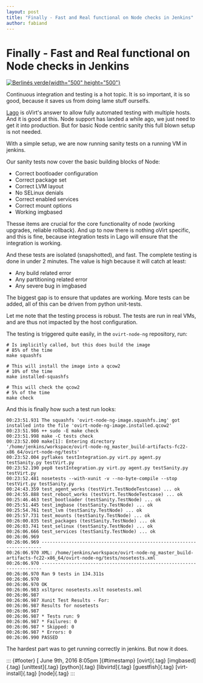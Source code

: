 ```yaml
---
layout: post
title: "Finally - Fast and Real functional on Node checks in Jenkins"
author: fabiand
---
```



Finally - Fast and Real functional on Node checks in Jenkins
============================================================

[![Berlinés
verde](https://c2.staticflickr.com/3/2666/4117239145_b187536780.jpg){width="500"
height="500"}](https://www.flickr.com/photos/alvarogalve/4117239145/ "Berlinés verde")

Continuous integration and testing is a hot topic. It is so important,
it is so good, because it saves us from doing lame stuff ourselfs.

[Lago](https://github.com/oVirt/lago/) is oVirt's answer to allow fully
automated testing with multiple hosts. And it is good at this. Node
support has landed a while ago, we just need to get it into production.
But for basic Node centric sanity this full blown setup is not needed.

With a simple setup, we are now running sanity tests on a running VM in
jenkins.

Our sanity tests now cover the basic building blocks of Node:

-   Correct bootloader configuration
-   Correct package set
-   Correct LVM layout
-   No SELinux denials
-   Correct enabled services
-   Correct mount options
-   Working imgbased

Thesse items are crucial for the core functionality of node (working
upgrades, reliable rollback). And up to now there is nothing oVirt
specific, and this is fine, because integration tests in Lago will
ensure that the integration is working.

And these tests are isolated (snapshotted), and fast. The complete
testing is done in under 2 minutes. The value is high because it will
catch at least:

-   Any build related error
-   Any partitioning related error
-   Any severe bug in imgbased

The biggest gap is to ensure that updates are working. More tests can be
added, all of this can be driven from python unit-tests.

Let me note that the testing process is robust. The tests are run in
real VMs, and are thus not impacted by the host configuration.

The testing is triggered quite easily, in the `ovirt-node-ng`
repository, run:

    # Is implicitly called, but this does build the image
    # 85% of the time
    make squashfs

    # This will install the image into a qcow2
    # 10% of the time
    make installed-squashfs

    # This will check the qcow2
    # 5% of the time
    make check

And this is finally how such a test run looks:

    00:23:51.931 The squashfs 'ovirt-node-ng-image.squashfs.img' got installed into the file 'ovirt-node-ng-image.installed.qcow2'
    00:23:51.986 ++ sudo -E make check
    00:23:51.998 make -C tests check
    00:23:52.000 make[1]: Entering directory '/home/jenkins/workspace/ovirt-node-ng_master_build-artifacts-fc22-x86_64/ovirt-node-ng/tests'
    00:23:52.004 pyflakes testIntegration.py virt.py agent.py testSanity.py testVirt.py
    00:23:52.190 pep8 testIntegration.py virt.py agent.py testSanity.py testVirt.py
    00:23:52.481 nosetests --with-xunit -v --no-byte-compile --stop testVirt.py testSanity.py
    00:24:43.359 test_agent_works (testVirt.TestNodeTestcase) ... ok
    00:24:55.888 test_reboot_works (testVirt.TestNodeTestcase) ... ok
    00:25:46.463 test_bootloader (testSanity.TestNode) ... ok
    00:25:51.445 test_imgbase (testSanity.TestNode) ... ok
    00:25:54.761 test_lvm (testSanity.TestNode) ... ok
    00:25:57.731 test_mounts (testSanity.TestNode) ... ok
    00:26:00.835 test_packages (testSanity.TestNode) ... ok
    00:26:03.741 test_selinux (testSanity.TestNode) ... ok
    00:26:06.666 test_services (testSanity.TestNode) ... ok
    00:26:06.969 
    00:26:06.969 ----------------------------------------------------------------------
    00:26:06.970 XML: /home/jenkins/workspace/ovirt-node-ng_master_build-artifacts-fc22-x86_64/ovirt-node-ng/tests/nosetests.xml
    00:26:06.970 ----------------------------------------------------------------------
    00:26:06.970 Ran 9 tests in 134.311s
    00:26:06.970 
    00:26:06.970 OK
    00:26:06.983 xsltproc nosetests.xslt nosetests.xml
    00:26:06.987 
    00:26:06.987 Xunit Test Results - For: 
    00:26:06.987 Results for nosetests
    00:26:06.987 
    00:26:06.987 * Tests run: 9
    00:26:06.987 * Failures: 0
    00:26:06.987 * Skipped: 0
    00:26:06.987 * Errors: 0
    00:26:06.990 PASSED

The hardest part was to get running correctly in jenkins. But now it
does.

::: {#footer}
[ June 9th, 2016 8:05pm ]{#timestamp} [ovirt]{.tag} [imgbased]{.tag}
[unittest]{.tag} [python]{.tag} [libvirtd]{.tag} [guestfish]{.tag}
[virt-install]{.tag} [node]{.tag}
:::
